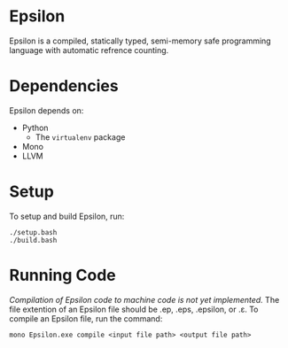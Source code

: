 # Epsilon

Epsilon is a compiled, statically typed, semi-memory safe programming language with automatic refrence counting.

# Dependencies

Epsilon depends on:

* Python
    * The `virtualenv` package
* Mono
* LLVM

# Setup

To setup and build Epsilon, run:

    ./setup.bash
    ./build.bash

# Running Code

*Compilation of Epsilon code to machine code is not yet implemented.*
The file extention of an Epsilon file should be .ep, .eps, .epsilon, or .ε. To compile an Epsilon file, run the command:

    mono Epsilon.exe compile <input file path> <output file path>

